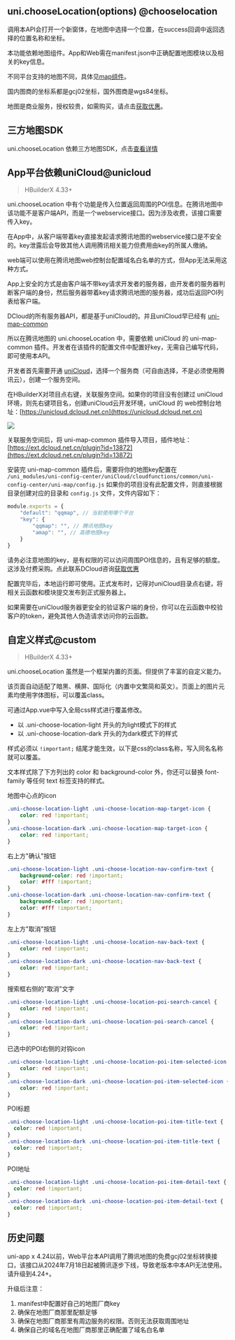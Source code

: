 ## uni.chooseLocation(options) @chooselocation

<!-- UTSAPIJSON.chooseLocation.description -->

调用本API会打开一个新窗体，在地图中选择一个位置，在success回调中返回选择的位置名称和坐标。

本功能依赖地图组件。App和Web需在manifest.json中正确配置地图模块以及相关的key信息。

不同平台支持的地图不同，具体见[map组件](../component/map.md)。

国内图商的坐标系都是gcj02坐标，国外图商是wgs84坐标。

地图是商业服务，授权较贵，如需购买，请点击[获取优惠](https://ask.dcloud.net.cn/explore/map/)。


<!-- UTSAPIJSON.chooseLocation.compatibility -->

<!-- UTSAPIJSON.chooseLocation.param -->

<!-- UTSAPIJSON.chooseLocation.returnValue -->

<!-- UTSAPIJSON.chooseLocation.example -->

## 三方地图SDK  

uni.chooseLocation 依赖三方地图SDK，点击[查看详情](../component/map.md#mapsdk)

## App平台依赖uniCloud@unicloud
> HBuilderX 4.33+

uni.chooseLocation 中有个功能是传入位置返回周围的POI信息。在腾讯地图中该功能不是客户端API，而是一个webservice接口。因为涉及收费，该接口需要传入key。

在App中，从客户端带着key直接发起请求腾讯地图的webservice接口是不安全的。key泄露后会导致其他人调用腾讯相关能力但费用由key的所属人缴纳。

web端可以使用在腾讯地图web控制台配置域名白名单的方式，但App无法采用这种方式。

App上安全的方式是由客户端不带key请求开发者的服务器，由开发者的服务器判断客户端的身份，然后服务器带着key请求腾讯地图的服务器，成功后返回POI列表给客户端。

DCloud的所有服务器API，都是基于uniCloud的。并且uniCloud早已经有 [uni-map-common](https://doc.dcloud.net.cn/uniCloud/uni-map-common.html)

所以在腾讯地图的 uni.chooseLocation 中，需要依赖 uniCloud 的 uni-map-common 插件。开发者在该插件的配置文件中配置好key，无需自己编写代码，即可使用本API。

开发者首先需要开通 [uniCloud](https://unicloud.dcloud.net.cn)，选择一个服务商（可自由选择，不是必须使用腾讯云），创建一个服务空间。

在HBuilderX对项目点右键，关联服务空间。如果你的项目没有创建过 uniCloud 环境，则先右键项目名，创建uniCloud云开发环境，uniCloud 的 web控制台地址：[https://unicloud.dcloud.net.cn](https://unicloud.dcloud.net.cn)

![](https://web-ext-storage.dcloud.net.cn/uni-app-x/API/chooseLocation/aa35d5a6-9b13-4fea-8a0c-1b3534584659.png)

关联服务空间后，将 uni-map-common 插件导入项目，插件地址：[https://ext.dcloud.net.cn/plugin?id=13872](https://ext.dcloud.net.cn/plugin?id=13872)

安装完 uni-map-common 插件后，需要将你的地图key配置在 `/uni_modules/uni-config-center/uniCloud/cloudfunctions/common/uni-config-center/uni-map/config.js` 如果你的项目没有此配置文件，则直接根据目录创建对应的目录和 `config.js` 文件，文件内容如下：

```js
module.exports = {
	"default": "qqmap", // 当前使用哪个平台
	"key": {
		"qqmap": "", // 腾讯地图key
		"amap": "", // 高德地图key
	}
}
```

请务必注意地图的key，是有权限的可以访问周围POI信息的，且有足够的额度。这涉及付费采购。点此联系DCloud咨询[获取优惠](https://ask.dcloud.net.cn/explore/map/)

配置完毕后，本地运行即可使用。正式发布时，记得对uniCloud目录点右键，将相关云函数和模块提交发布到正式服务器上。

如果需要在uniCloud服务器更安全的验证客户端的身份，你可以在云函数中校验客户的token，避免其他人伪造请求访问你的云函数。

## 自定义样式@custom
> HBuilderX 4.33+

uni.chooseLocation 虽然是一个框架内置的页面。但提供了丰富的自定义能力。

该页面自动适配了暗黑、横屏、国际化（内置中文繁简和英文）。页面上的图片元素均使用字体图标，可以覆盖class。

可通过App.vue中写入全局css样式进行覆盖修改。

- 以 .uni-choose-location-light 开头的为light模式下的样式
- 以 .uni-choose-location-dark 开头的为dark模式下的样式

样式必须以 `!important;` 结尾才能生效，以下是css的class名称，写入同名名称就可以覆盖。

文本样式除了下方列出的 color 和 background-color 外，你还可以替换 font-family 等任何 text 标签支持的样式。

地图中心点的icon

```css
.uni-choose-location-light .uni-choose-location-map-target-icon {
	color: red !important;
}
.uni-choose-location-dark .uni-choose-location-map-target-icon {
	color: red !important;
}
```

右上方"确认"按钮

```css
.uni-choose-location-light .uni-choose-location-nav-confirm-text {
	background-color: red !important;
	color: #fff !important;
}
.uni-choose-location-dark .uni-choose-location-nav-confirm-text {
	background-color: red !important;
	color: #fff !important;
}
```

左上方"取消"按钮

```css
.uni-choose-location-light .uni-choose-location-nav-back-text {
	color: red !important;
}
.uni-choose-location-dark .uni-choose-location-nav-back-text {
	color: red !important;
}
```

搜索框右侧的"取消"文字

```css
.uni-choose-location-light .uni-choose-location-poi-search-cancel {
	color: red !important;
}
.uni-choose-location-dark .uni-choose-location-poi-search-cancel {
	color: red !important;
}
```

已选中的POI右侧的对钩icon

```css
.uni-choose-location-light .uni-choose-location-poi-item-selected-icon {
	color: red !important;
} 
.uni-choose-location-dark .uni-choose-location-poi-item-selected-icon {
	color: red !important;
} 
```

POI标题

```css
.uni-choose-location-light .uni-choose-location-poi-item-title-text {
  color: red !important;
}
.uni-choose-location-dark .uni-choose-location-poi-item-title-text {
  color: red !important;
}
```

POI地址

```css
.uni-choose-location-light .uni-choose-location-poi-item-detail-text {
  color: red !important;
}
.uni-choose-location-dark .uni-choose-location-poi-item-detail-text {
  color: red !important;
}
```

## 历史问题
uni-app x 4.24以前，Web平台本API调用了腾讯地图的免费gcj02坐标转换接口，该接口从2024年7月18日起被腾讯逐步下线，导致老版本中本API无法使用。请升级到4.24+。

升级后注意：
1. manifest中配置好自己的地图厂商key
2. 确保在地图厂商那里配额足够
3. 确保在地图厂商那里有周边服务的权限。否则无法获取周围地址
4. 确保自己的域名在地图厂商那里正确配置了域名白名单

<!-- UTSAPIJSON.chooseLocation.tutorial -->

